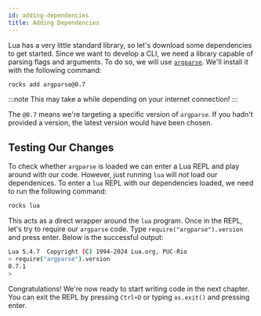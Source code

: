 ```yaml
---
id: adding-dependencies
title: Adding Dependencies
---
```


Lua has a very little standard library, so let's download some dependencies to get started.
Since we want to develop a CLI, we need a library capable of parsing flags and arguments.
To do so, we will use [`argparse`](https://luarocks.org/modules/argparse/argparse). We'll install it with the following command:
```sh
rocks add argparse@0.7
```

:::note
This may take a while depending on your internet connection!
:::

The `@0.7` means we're targeting a specific version of `argparse`.
If you hadn't provided a version, the latest version would have been chosen.

## Testing Our Changes

To check whether `argparse` is loaded we can enter a Lua REPL and play around
with our code. However, just running `lua` will *not* load our dependenices. To enter a
`lua` REPL with our dependencies loaded, we need to run the following command:

```sh
rocks lua
```

This acts as a direct wrapper around the `lua` program.
Once in the REPL, let's try to require our `argparse` code. Type `require("argparse").version`
and press enter. Below is the successful output:

```sh title="rocks lua"
Lua 5.4.7  Copyright (C) 1994-2024 Lua.org, PUC-Rio
> require("argparse").version
0.7.1
>
```

Congratulations! We're now ready to start writing code in the next chapter.
You can exit the REPL by pressing `Ctrl+D` or typing `os.exit()` and pressing enter.
